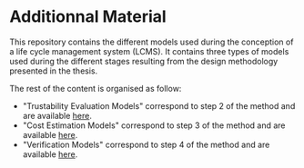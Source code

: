 # Additionnal Material

This repository contains the different models used during the conception of a life cycle management system (LCMS).
It contains three types of models used during the different stages resulting from the design methodology presented in the thesis.

The rest of the content is organised as follow:
* "Trustability Evaluation Models" correspond to step 2 of the method and are available [here](https://github.com/meremST/phd_additional_material/tree/main/Trustability%20Evaluation%20Models).
* "Cost Estimation Models" correspond to step 3 of the method and are available [here](https://github.com/meremST/phd_additional_material/tree/main/Cost%20Estimation%20Models).
* "Verification Models" correspond to step 4 of the method and are available [here](https://github.com/meremST/phd_additional_material/tree/main/Verification%20Models).
